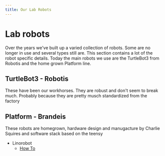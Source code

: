 ```yaml
---
title: Our Lab Robots
---
```

# Lab robots

Over the years we've built up a varied collection of robots. Some are no longer in use and several types still are. This section contains a lot of the robot specific details. Today the main robots we use are the TurtleBot3 from Robotis and the home grown Platform line.

## TurtleBot3 - Robotis

These have been our workhorses. They are robust and don't seem to break much. Probably because they are pretty musch standardized from the factory

## Platform - Brandeis

These robots are homegrown, hardware design and manugacture by Charlie Squires and software stack based on the teensy

* Linorobot
    * [How To](linorobot/howto.md)